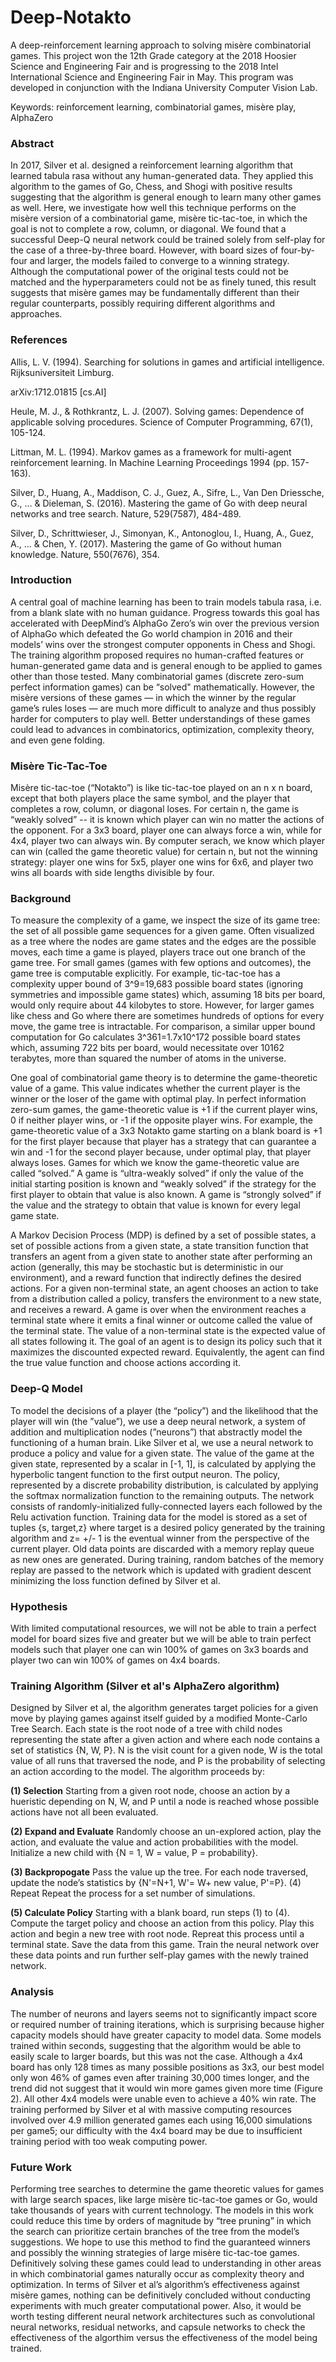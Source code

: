 # Deep-Notakto
A deep-reinforcement learning approach to solving mis&egrave;re
combinatorial games.
This project won the 12th Grade category at the 2018 Hoosier Science and
Engineering Fair and is progressing to the
2018 Intel International Science and Engineering Fair in May.
This program was developed in conjunction with the Indiana University
Computer Vision Lab.

Keywords: reinforcement learning, combinatorial games, mis&egrave;re
play, AlphaZero

### Abstract
In 2017, Silver et al. designed a reinforcement learning algorithm that
learned tabula rasa without any human-generated data. They applied this
algorithm to the games of Go, Chess, and Shogi with positive results
suggesting that the algorithm is general enough to learn many other
games as well. Here, we investigate how well this technique performs on
the misère version of a combinatorial game, misère tic-tac-toe, in which
the goal is not to complete a row, column, or diagonal. We found that a
successful Deep-Q neural network could be trained solely from self-play
for the case of a three-by-three board.  However, with board sizes of
four-by-four and larger, the models failed to converge to a winning
strategy. Although the computational power of the original tests could
not be matched and the hyperparameters could not be as finely tuned,
this result suggests that misère games may be fundamentally different
than their regular counterparts, possibly requiring different algorithms
and approaches.

### References
Allis, L. V. (1994). Searching for solutions in games and artificial
intelligence. Rijksuniversiteit Limburg.

arXiv:1712.01815 [cs.AI]

Heule, M. J., & Rothkrantz, L. J. (2007). Solving games: Dependence of
applicable solving procedures. Science of Computer Programming, 67(1),
105-124.

Littman, M. L. (1994). Markov games as a framework for multi-agent
reinforcement learning. In Machine Learning Proceedings 1994
(pp. 157-163).

Silver, D., Huang, A., Maddison, C. J., Guez, A., Sifre, L., Van Den
Driessche, G., ... & Dieleman, S. (2016). Mastering the game of Go with
deep neural networks and tree search. Nature, 529(7587), 484-489.

Silver, D., Schrittwieser, J., Simonyan, K., Antonoglou, I., Huang, A.,
Guez, A., ... & Chen, Y. (2017). Mastering the game of Go without human
knowledge. Nature, 550(7676), 354.

### Introduction
A central goal of machine learning has been to train models tabula rasa,
i.e. from a blank slate with no human guidance. Progress towards this
goal has accelerated with DeepMind’s AlphaGo Zero’s win over the
previous version of AlphaGo which defeated the Go world champion in 2016
and their models’ wins over the strongest computer opponents in Chess
and Shogi. The training algorithm proposed requires no human-crafted
features or human-generated game data and is general enough to be
applied to games other than those tested. Many combinatorial games
(discrete zero-sum perfect information games) can be “solved"
mathematically. However, the misère versions of these games — in which
the winner by the regular game’s rules loses — are much more difficult
to analyze and thus possibly harder for computers to play well. Better
understandings of these games could lead to advances in combinatorics,
optimization, complexity theory, and even gene folding.

### Mis&egrave;re Tic-Tac-Toe
Misère tic-tac-toe (“Notakto”) is like tic-tac-toe played on an n x n
board, except that both players place the same symbol, and the player
that completes a row, column, or diagonal loses. For certain n, the game
is “weakly solved” -- it is known which player can win no matter the
actions of the opponent. For a 3x3 board, player one can always force a
win, while for 4x4, player two can always win. By computer serach, we
know which player can win (called the game theoretic value) for certain
n, but not the winning strategy: player one wins for 5x5, player one
wins for 6x6, and player two wins all boards with side lengths divisible
by four.

### Background
To measure the complexity of a game, we inspect the size of its game
tree: the set of all possible game sequences for a given game. Often
visualized as a tree where the nodes are game states and the edges are
the possible moves, each time a game is played, players trace out one
branch of the game tree. For small games (games with few options and
outcomes), the game tree is computable explicitly. For example,
tic-tac-toe has a complexity upper bound of 3^9=19,683 possible board
states (ignoring symmetries and impossible game states) which, assuming
18 bits per board, would only require about 44 kilobytes to store.
However, for larger games like chess and Go where there are sometimes
hundreds of options for every move, the game tree is intractable.
For comparison, a similar upper bound computation for Go calculates
3^361=1.7x10^172 possible board states which, assuming 722 bits per
board, would necessitate over 10162 terabytes, more than squared the
number of atoms in the universe.

One goal of combinatorial game theory is to determine the game-theoretic
value of a game. This value indicates whether the current player is the
winner or the loser of the game with optimal play. In perfect
information zero-sum games, the game-theoretic value is +1 if the
current player wins, 0 if neither player wins, or -1 if the opposite
player wins. For example, the game-theoretic value of a 3x3 Notakto game
starting on a blank board is +1 for the first player because that player
has a strategy that can guarantee a win and -1 for the second player
because, under optimal play, that player always loses. Games for which
we know the game-theoretic value are called “solved.” A game is
“ultra-weakly solved” if only the value of the initial starting position
is known and “weakly solved” if the strategy for the first player to
obtain that value is also known. A game  is “strongly solved” if the
value and the strategy to obtain that value is known for every legal
game state.

A Markov Decision Process (MDP) is defined by a set of possible states,
a set of possible actions from a given state, a state transition
function that transfers an agent from a given state to another state
after performing an action (generally, this may be stochastic but is
deterministic in our environment), and a reward function that indirectly
defines the desired actions. For a given non-terminal state, an agent
chooses an action to take from a distribution called a policy, transfers
the environment to a new state, and receives a reward. A game is over
when the environment reaches a terminal state where it emits a final
winner or outcome called the value of the terminal state. The value of a
non-terminal state is the expected value of all states following it. The
goal of an agent is to design its policy such that it maximizes the
discounted expected reward. Equivalently, the agent can find the true
value function and choose actions according it.

### Deep-Q Model
To model the decisions of a player (the “policy”) and the
likelihood that the player will win (the ”value”), we use a deep neural
network, a system of addition and multiplication nodes (”neurons”) that
abstractly model the functioning of a human brain. Like Silver et al,
we use a neural network to produce a policy and value for a given state.
The value of the game at the given state, represented by a scalar in
[-1, 1], is  calculated by applying the hyperbolic tangent function to
the first output neuron. The policy, represented by a discrete
probability distribution, is calculated by applying the softmax
normalization function to the remaining outputs. The network consists of
randomly-initialized fully-connected layers each followed by the Relu
activation function. Training data for the model is stored as a set of
tuples {s, target,z} where target is a desired policy generated by the
training algorithm and z= +/- 1 is the eventual winner from the
perspective of the current player. Old data points are discarded with a
memory replay queue as new ones are generated. During training, random
batches of the memory replay are passed to the network which is updated
with gradient descent minimizing the loss function defined by Silver et
al.

### Hypothesis
With limited computational resources, we will not be able to train a
perfect model for board sizes five and greater but we will be able to
train perfect models such that player one can win 100% of  games on 3x3
boards and player two can win 100% of games on 4x4 boards.

### Training Algorithm (Silver et al's AlphaZero algorithm)
Designed by Silver et al, the algorithm generates target policies for a
given move by playing games against itself guided by a modified
Monte-Carlo Tree Search. Each state is the root node of a tree with
child nodes representing the state after a given action and where each
node contains a set of statistics {N, W, P}. N is the visit count
for a given node, W is the total value of all runs that traversed the
node, and P is the probability of selecting an action according to the
model. The algorithm proceeds by:

__(1) Selection__ Starting from a given
root node, choose an action by a hueristic depending on N, W, and P
until a node is reached whose possible actions have not all been
evaluated.

__(2) Expand and Evaluate__ Randomly choose an un-explored action, play
the action, and evaluate the value and action probabilities with the
model. Initialize a new child with {N = 1, W = value, P = probability}.

__(3) Backpropogate__ Pass the value up the tree. For each node
traversed, update the node’s statistics by {N'=N+1, W'= W+ new value,
P'=P}. (4) Repeat Repeat the process for a set number of simulations.

__(5) Calculate Policy__ Starting with a blank board, run steps (1) to
(4). Compute the target policy and choose an action from this policy.
Play this action and begin a new tree with root node. Repreat this
process until a terminal state. Save the data from this game. Train the
neural network over these data points and run further self-play games
with the newly trained network.

### Analysis
The number of neurons and layers seems not to significantly impact score
or required number of training iterations, which is surprising because
higher capacity models should have greater capacity to model data. Some
models trained within seconds, suggesting that the algorithm would be
able to easily scale to larger boards, but this was not the case.
Although a 4x4 board has only 128 times as many possible positions as
3x3, our best model only won 46% of games even after training 30,000
times longer, and the trend did not suggest that it would win more games
given more time (Figure 2). All other 4x4 models were unable even to
achieve a 40% win rate. The training performed by Silver et al with
massive computing resources involved over 4.9 million generated games
each using 16,000 simulations per game5; our difficulty with the 4x4
board may be due to insufficient training period with too weak computing
power.

### Future Work
Performing tree searches to determine the game theoretic values for
games with large search spaces, like large misère tic-tac-toe games or
Go, would take thousands of years with current technology. The models in
this work could reduce this time by orders of magnitude by “tree
pruning” in which the search can prioritize certain branches of the tree
from the model’s suggestions. We hope to use this method to find the
guaranteed winners and possibly the winning strategies of large misère
tic-tac-toe games. Definitively solving these games could lead to
understanding in other areas in which combinatorial games naturally
occur as complexity theory and optimization. In terms of Silver et al’s
algorithm’s effectiveness against misère games, nothing can be
definitively concluded without conducting experiments with much greater
computational power. Also, it would be worth testing different neural
network architectures such as convolutional neural networks, residual
networks, and capsule networks to check the effectiveness of the
algorthim versus the effectiveness of the model being trained.
